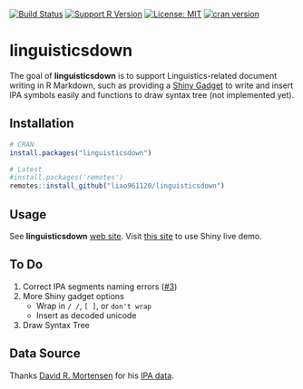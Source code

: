 <!-- README.md is generated from README.Rmd. Please edit that file -->
[![Build
Status](https://travis-ci.org/liao961120/linguisticsdown.svg?branch=master)](https://travis-ci.org/liao961120/linguisticsdown)
[![Support R
Version](https://img.shields.io/badge/R-≥%203.4.0-blue.svg)](https://cran.r-project.org/)
[![License:
MIT](https://img.shields.io/badge/License-MIT-yellow.svg)](https://opensource.org/licenses/MIT)
[![cran
version](http://www.r-pkg.org/badges/version/linguisticsdown)](https://cran.r-project.org/web/packages/linguisticsdown/index.html)

linguisticsdown
===============

The goal of **linguisticsdown** is to support Linguistics-related
document writing in R Markdown, such as providing a [Shiny
Gadget](https://shiny.rstudio.com/articles/gadgets.html) to write and
insert IPA symbols easily and functions to draw syntax tree (not
implemented yet).

Installation
------------

``` r
# CRAN
install.packages("linguisticsdown")

# Latest
#install.packages('remotes')
remotes::install_github("liao961120/linguisticsdown")
```

Usage
-----
 
See **linguisticsdown** [web
site](https://liao961120.github.io/linguisticsdown). Visit [this
site](https://liao961120.shinyapps.io/IPA-Easily-Written/) to use Shiny
live demo.

To Do
-----

1.  Correct IPA segments naming errors ([\#3](/../../issues/3))
2.  More Shiny gadget options
    -   Wrap in `/ /`, `[ ]`, or `don't wrap`
    -   Insert as decoded unicode
3.  Draw Syntax Tree

Data Source
-----------

Thanks [David R. Mortensen](https://github.com/dmort27) for his [IPA
data](https://github.com/dmort27/epitran/blob/master/epitran/data/ipa-xsampa.csv).
